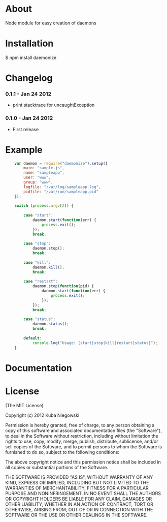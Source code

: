 About
=======

Node module for easy creation of daemons


Installation
==============

$ npm install daemonize


Changelog
===========

### 0.1.1 - Jan 24 2012
  - print stacktrace for uncaughtException

### 0.1.0 - Jan 24 2012
  - First release 


Example
=========

``` js
    var daemon = require("daemonize").setup({
        main: "sample.js",
        name: "sampleapp",
        user: "www",
        group: "www",
        logfile: "/var/log/sampleapp.log",
        pidfile: "/var/run/sampleapp.pid"
    });
    
    switch (process.argv[2]) {
        
        case "start": 
            daemon.start(function(err) {
                process.exit();
            });
            break;
        
        case "stop":
            daemon.stop();
            break;
        
        case "kill":
            daemon.kill();
            break;
        
        case "restart":
            daemon.stop(function(pid) {
                daemon.start(function(err) {
                    process.exit();
                });
            });
            break;
    
        case "status":
            daemon.status();
            break;
        
        default:
            console.log("Usage: [start|stop|kill|restart|status]");
    }
```

Documentation
===============


License
=========

(The MIT License)

Copyright (c) 2012 Kuba Niegowski

Permission is hereby granted, free of charge, to any person obtaining a copy of this software and associated documentation files (the "Software"), to deal in the Software without restriction, including without limitation the rights to use, copy, modify, merge, publish, distribute, sublicense, and/or sell copies of the Software, and to permit persons to whom the Software is furnished to do so, subject to the following conditions:

The above copyright notice and this permission notice shall be included in all copies or substantial portions of the Software.

THE SOFTWARE IS PROVIDED "AS IS", WITHOUT WARRANTY OF ANY KIND, EXPRESS OR IMPLIED, INCLUDING BUT NOT LIMITED TO THE WARRANTIES OF MERCHANTABILITY, FITNESS FOR A PARTICULAR PURPOSE AND NONINFRINGEMENT. IN NO EVENT SHALL THE AUTHORS OR COPYRIGHT HOLDERS BE LIABLE FOR ANY CLAIM, DAMAGES OR OTHER LIABILITY, WHETHER IN AN ACTION OF CONTRACT, TORT OR OTHERWISE, ARISING FROM, OUT OF OR IN CONNECTION WITH THE SOFTWARE OR THE USE OR OTHER DEALINGS IN THE SOFTWARE.

